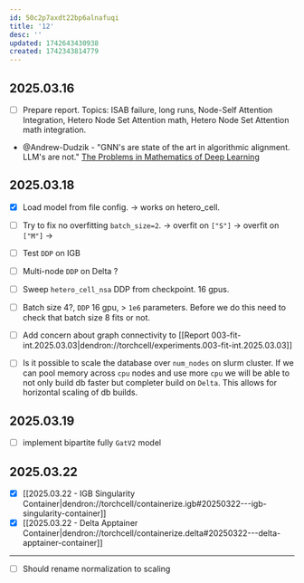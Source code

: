 ```yaml
---
id: 50c2p7axdt22bp6alnafuqi
title: '12'
desc: ''
updated: 1742643430938
created: 1742343814779
---
```

## 2025.03.16

- [ ] Prepare report. Topics: ISAB failure, long runs, Node-Self Attention Integration, Hetero Node Set Attention math, Hetero Node Set Attention math integration.
- @Andrew-Dudzik - "GNN's are state of the art in algorithmic alignment. LLM's are not." [The Problems in Mathematics of Deep Learning](https://www.youtube.com/watch?v=btF19HOrWC4)

## 2025.03.18

- [x] Load model from file config. → works on hetero_cell.

- [ ] Try to fix no overfitting `batch_size=2`. → overfit on `["S"]` → overfit on `["M"]` →

- [ ] Test `DDP` on IGB

- [ ] Multi-node `DDP` on Delta  ?

- [ ] Sweep `hetero_cell_nsa` DDP from checkpoint. 16 gpus.
- [ ] Batch size 4?, `DDP` 16 gpu, > `1e6` parameters. Before we do this need to check that batch size 8 fits or not.

- [ ] Add concern about graph connectivity to [[Report 003-fit-int.2025.03.03|dendron://torchcell/experiments.003-fit-int.2025.03.03]]

- [ ] Is it possible to scale the database over `num_nodes` on slurm cluster. If we can pool memory across `cpu` nodes and use more `cpu` we will be able to not only build db faster but completer build on `Delta`. This allows for horizontal scaling of db builds.

## 2025.03.19

- [ ] implement bipartite fully `GatV2` model

## 2025.03.22

- [x] [[2025.03.22 - IGB Singularity Container|dendron://torchcell/containerize.igb#20250322---igb-singularity-container]]
- [x] [[2025.03.22 - Delta Apptainer Container|dendron://torchcell/containerize.delta#20250322---delta-apptainer-container]]

***

- [ ] Should rename normalization to scaling
